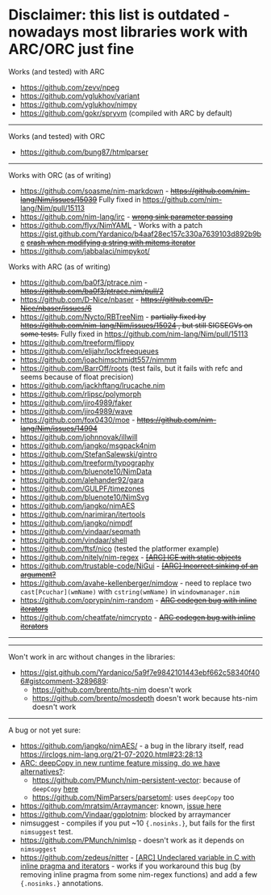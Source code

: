 # **Disclaimer: this list is outdated - nowadays most libraries work with ARC/ORC just fine**

Works (and tested) with ARC
- https://github.com/zevv/npeg
- https://github.com/yglukhov/variant
- https://github.com/yglukhov/nimpy
- https://github.com/gokr/spryvm (compiled with ARC by default)
***

Works (and tested) with ORC
- https://github.com/bung87/htmlparser

***


Works with ORC (as of writing)
- https://github.com/soasme/nim-markdown - ~~https://github.com/nim-lang/Nim/issues/15039~~ Fully fixed in https://github.com/nim-lang/Nim/pull/15113
- https://github.com/nim-lang/irc - ~~[wrong sink parameter passing](https://github.com/nim-lang/Nim/issues/14207)~~
- https://github.com/flyx/NimYAML - Works with a patch https://gist.github.com/Yardanico/b4aaf28ec157c330a7639103d892b9be ~~[crash when modifying a string with mitems iterator](https://github.com/nim-lang/Nim/issues/15052)~~
- https://github.com/jabbalaci/nimpykot/

Works with ARC (as of writing)
- https://github.com/ba0f3/ptrace.nim - ~~https://github.com/ba0f3/ptrace.nim/pull/2~~
- https://github.com/D-Nice/nbaser - ~~https://github.com/D-Nice/nbaser/issues/6~~
- https://github.com/Nycto/RBTreeNim - ~~partially fixed by https://github.com/nim-lang/Nim/issues/15024 , but still SIGSEGVs on some tests.~~ Fully fixed in https://github.com/nim-lang/Nim/pull/15113
- https://github.com/treeform/flippy
- https://github.com/elijahr/lockfreequeues
- https://github.com/joachimschmidt557/nimmm
- https://github.com/BarrOff/roots (test fails, but it fails with refc and seems because of float precision)
- https://github.com/jackhftang/lrucache.nim
- https://github.com/rlipsc/polymorph
- https://github.com/jiro4989/faker
- https://github.com/jiro4989/wave
- https://github.com/fox0430/moe - ~~https://github.com/nim-lang/Nim/issues/14994~~
- https://github.com/johnnovak/illwill
- https://github.com/jangko/msgpack4nim
- https://github.com/StefanSalewski/gintro
- https://github.com/treeform/typography
- https://github.com/bluenote10/NimData
- https://github.com/alehander92/gara
- https://github.com/GULPF/timezones
- https://github.com/bluenote10/NimSvg
- https://github.com/jangko/nimAES
- https://github.com/narimiran/itertools
- https://github.com/jangko/nimpdf
- https://github.com/vindaar/seqmath
- https://github.com/vindaar/shell
- https://github.com/ftsf/nico (tested the platformer example)
- https://github.com/nitely/nim-regex - ~~[[ARC] ICE with static objects](https://github.com/nim-lang/Nim/issues/14236)~~
- https://github.com/trustable-code/NiGui - ~~[[ARC] Incorrect sinking of an argument?](https://github.com/nim-lang/Nim/issues/14233)~~
- https://github.com/avahe-kellenberger/nimdow - need to replace two `cast[Pcuchar](wmName)` with `cstring(wmName)` in `windowmanager.nim`
- https://github.com/oprypin/nim-random - ~~[ARC codegen bug with inline iterators](https://github.com/nim-lang/Nim/issues/14219)~~
- https://github.com/cheatfate/nimcrypto - ~~[ARC codegen bug with inline iterators](https://github.com/nim-lang/Nim/issues/14219)~~
***

***

Won't work in arc without changes in the libraries:
- https://gist.github.com/Yardanico/5a9f7e9842101443ebf662c58340f406#gistcomment-3289689:
  - https://github.com/brentp/hts-nim doesn't work
  - https://github.com/brentp/mosdepth doesn't work because hts-nim doesn't work

***

A bug or not yet sure:
- https://github.com/jangko/nimAES/ - a bug in the library itself, read https://irclogs.nim-lang.org/21-07-2020.html#23:28:13
- [ARC: deepCopy in new runtime feature missing, do we have alternatives?](https://github.com/nim-lang/Nim/issues/13997):
  - https://github.com/PMunch/nim-persistent-vector: because of `deepCopy` [here](https://github.com/PMunch/nim-persistent-vector/blob/master/persvector.nim#L56)
  - https://github.com/NimParsers/parsetoml: uses `deepCopy` too
- https://github.com/mratsim/Arraymancer: known, [issue here](https://github.com/mratsim/Arraymancer/issues/423)
- https://github.com/Vindaar/ggplotnim: blocked by arraymancer
- nimsuggest - compiles if you put ~10 `{.nosinks.}`, but fails for the first `nimsuggest` test.
- https://github.com/PMunch/nimlsp - doesn't work as it depends on `nimsuggest`
- https://github.com/zedeus/nitter - [[ARC] Undeclared variable in C with inline pragma and iterators](https://github.com/nim-lang/Nim/issues/14251) - works if you workaround this bug (by removing inline pragma from some nim-regex functions) and add a few ``{.nosinks.}`` annotations.